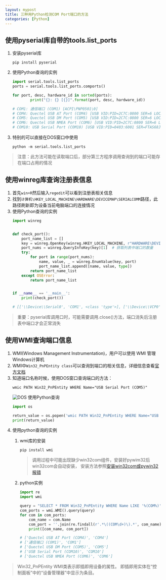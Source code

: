 ```yaml
---
layout: mypost
title: 三种用Python检测COM Port端口的方法
categories: [Python]
---
```


## 使用pyserial库自带的tools.list_ports
1.  安装pyserial库
    ```
    pip install pyserial
    ```
2.  使用Python查询的实例
    ```python
    import serial.tools.list_ports
    ports = serial.tools.list_ports.comports()
    
    for port, desc, hardware_id in sorted(ports):
            print("{}: {} [{}]".format(port, desc, hardware_id))
    
    # COM1: 通信端口 (COM1) [ACPI\PNP0501\0]
    # COM4: Quectel USB AT Port (COM4) [USB VID:PID=2C7C:0800 SER=6 LOCATI`ON=1-9:x.2]
    # COM5: Quectel USB DM Port (COM5) [USB VID:PID=2C7C:0800 SER=6 LOCATION=1-9:x.0]
    # COM6: Quectel USB NMEA Port (COM6) [USB VID:PID=2C7C:0800 SER=6 LOCATION=1-9:x.1]
    # COM10: USB Serial Port (COM10) [USB VID:PID=0403:6001 SER=FTAS68JPA]`
    ```
3.  特别的可以直接在DOS窗口中使用
    ```
    python -m serial.tools.list_ports
    ```  

>注意：此方法可能在读取端口后，部分第三方程序调用查询到的端口可能存在端口占用的情况


## 使用winreg库查询注册表信息
1.  首先`win+R`然后输入`regedit`可以看到注册表相关信息  
2.  找到`计算机\HKEY_LOCAL_MACHINE\HARDWARE\DEVICEMAP\SERIALCOMM`路径，此路径刷新即为设备当前电脑端口的连接情况  
3.  使用Python查询的实例  
    ```python
    import winreg


    def check_port():
        port_name_list = []
        key = winreg.OpenKey(winreg.HKEY_LOCAL_MACHINE, r"HARDWARE\DEVICEMAP\SERIALCOMM")
        port_nums = winreg.QueryInfoKey(key)[1]  # 获取列表中端口的数量
        try:
            for port in range(port_nums):
                name, value, _ = winreg.EnumValue(key, port)
                port_name_list.append([name, value, type])
            return port_name_list
        except OSError:
            return port_name_list
    
    
    if __name__ == '__main__':
        print(check_port())
    
    # [['\\Device\\Serial0', 'COM1', <class 'type'>], ['\\Device\\VCP0', 'COM10', <class 'type'>], ['\\Device\\QCUSB_COM6_2', 'COM6', <class 'type'>], ['\\Device\\QCUSB_COM5_1', 'COM5', <class 'type'>], ['\\Device\\QCUSB_COM4_3', 'COM4', <class 'type'>], ['\\Device\\QCUSB_COM3_4', 'COM3', <class 'type'>]]
    ```  
  
>重要：pyserial库调用口时，可能需要调用.close()方法，端口消失后注册表中端口才会正常消失     

## 使用WMI查询端口信息
1.  WMI(Windows Management Instrumentation)，用户可以使用 WMI 管理Windows计算机
2.  WMI中`Win32_PnPEntity class`可以查询到端口的相关信息，详细信息查看[官方文档](https://docs.microsoft.com/en-us/windows/win32/cimwin32prov/win32-pnpentity)
3.  知道端口名称时候，使用DOS窗口查询端口的方法：
    ```
    wmic PATH Win32_PnPEntity WHERE Name="USB Serial Port (COM5)"
    ```
    ![DOS](https://github.com/aoeivu/aoeivu.github.io/blob/master/posts/2020/01/01/1.jpg?raw=true)
    使用Python查询
    ```python
    import os

    return_value = os.popen('wmic PATH Win32_PnPEntity WHERE Name="USB Serial Port (COM10)"').read()
    print(return_value)
    ```
4.  使用python查询的实例
    1.  wmi库的安装
        ```
        pip install wmi
        ```  
          
        >调用过程中可能出现缺少win32com组件，安装好pywim32后win32com会自动安装，
        安装方法参照[安装win32com或pywin32报错](http://aoeivu.github.io/posts/2019/12/31/%E5%AE%89%E8%A3%85win32com%E6%88%96pywin32%E6%8A%A5%E9%94%99.html)  
    2. python实例  
        ```python  
        import re
        import wmi
        
        query = "SELECT * FROM Win32_PnPEntity WHERE Name LIKE '%(COM%)'"  # WQL
        com_ports = wmi.WMI().query(query)
        for com in com_ports:
            com_name = com.Name
            com_port = ''.join(re.findall(r'.*\((COM\d+)\).*', com_name))
            print([com_name, com_port])
        
        # ['Quectel USB AT Port (COM4)', 'COM4']
        # ['通信端口 (COM1)', 'COM1']
        # ['Quectel USB DM Port (COM5)', 'COM5']
        # ['USB Serial Port (COM10)', 'COM10']
        # ['Quectel USB NMEA Port (COM6)', 'COM6']
        ```  
    
>Win32_PnPEntity WMI类表示即插即用设备的属性。 即插即用实体在“控制面板”中的“设备管理器”中显示为条目。